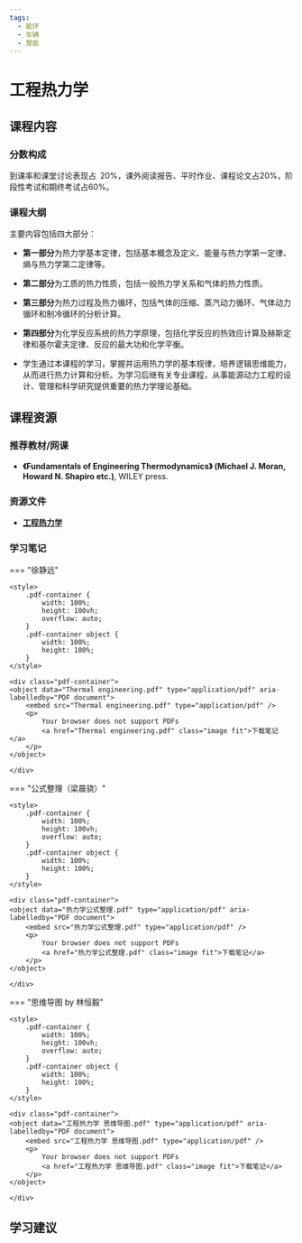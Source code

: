 ```yaml
---
tags:
  - 能环
  - 车辆
  - 慧能
---
```


# 工程热力学

## 课程内容

### 分数构成

到课率和课堂讨论表现占 20%，课外阅读报告、平时作业、课程论文占20%，阶段性考试和期终考试占60%。

### 课程大纲

主要内容包括四大部分：

- **第一部分**为热力学基本定律，包括基本概念及定义、能量与热力学第一定律、熵与热力学第二定律等。
  
- **第二部分**为工质的热力性质，包括一般热力学关系和气体的热力性质。

- **第三部分**为热力过程及热力循环，包括气体的压缩、蒸汽动力循环、气体动力循环和制冷循环的分析计算。

- **第四部分**为化学反应系统的热力学原理，包括化学反应的热效应计算及赫斯定律和基尔霍夫定律、反应的最大功和化学平衡。

- 学生通过本课程的学习，掌握并运用热力学的基本规律，培养逻辑思维能力，从而进行热力计算和分析。为学习后继有关专业课程，从事能源动力工程的设计、管理和科学研究提供重要的热力学理论基础。

## 课程资源

### 推荐教材/网课

- **《Fundamentals of Engineering Thermodynamics》 (Michael J. Moran, Howard N. Shapiro etc.)**, WILEY press.

### 资源文件

- [**工程热力学**](https://pan.baidu.com/s/1TP4a5S6WGb26PlMtIDbMMg?pwd=itcj)

### 学习笔记

=== "徐静远"

    <style>
        .pdf-container {
            width: 100%;
            height: 100vh;
            overflow: auto;
        }
        .pdf-container object {
            width: 100%;
            height: 100%;
        }
    </style>

    <div class="pdf-container">
    <object data="Thermal engineering.pdf" type="application/pdf" aria-labelledby="PDF document">
        <embed src="Thermal engineering.pdf" type="application/pdf" />
        <p>
            Your browser does not support PDFs
            <a href="Thermal engineering.pdf" class="image fit">下载笔记</a>
        </p>
    </object>

    </div>

=== "公式整理（梁晨骁）"

    <style>
        .pdf-container {
            width: 100%;
            height: 100vh;
            overflow: auto;
        }
        .pdf-container object {
            width: 100%;
            height: 100%;
        }
    </style>

    <div class="pdf-container">
    <object data="热力学公式整理.pdf" type="application/pdf" aria-labelledby="PDF document">
        <embed src="热力学公式整理.pdf" type="application/pdf" />
        <p>
            Your browser does not support PDFs
            <a href="热力学公式整理.pdf" class="image fit">下载笔记</a>
        </p>
    </object>

    </div>

=== "思维导图 by 林恒毅"

    <style>
        .pdf-container {
            width: 100%;
            height: 100vh;
            overflow: auto;
        }
        .pdf-container object {
            width: 100%;
            height: 100%;
        }
    </style>

    <div class="pdf-container">
    <object data="工程热力学 思维导图.pdf" type="application/pdf" aria-labelledby="PDF document">
        <embed src="工程热力学 思维导图.pdf" type="application/pdf" />
        <p>
            Your browser does not support PDFs
            <a href="工程热力学 思维导图.pdf" class="image fit">下载笔记</a>
        </p>
    </object>

    </div>

## 学习建议

